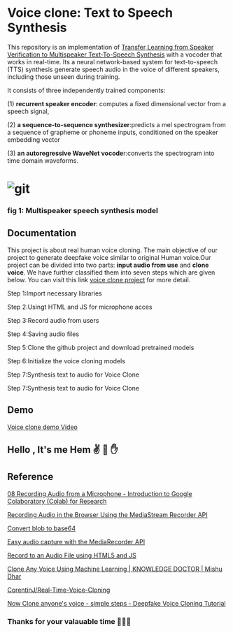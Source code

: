 # Voice clone: Text to Speech Synthesis

This repository is an implementation of   [Transfer Learning from Speaker Verification to Multispeaker Text-To-Speech Synthesis](https://arxiv.org/abs/1806.04558) with a vocoder that works in real-time. Its a neural network-based system for text-to-speech (TTS) synthesis generate speech audio in the voice of different speakers, including those unseen during training.

It consists of three independently trained components:

(1) **recurrent speaker encoder**: computes a fixed dimensional vector from a speech signal,

(2) **a sequence-to-sequence synthesizer**:predicts a mel spectrogram from a sequence of grapheme or phoneme inputs, conditioned on the speaker embedding vector

(3) **an autoregressive WaveNet vocode**r:converts the spectrogram into time domain waveforms.
# ![git](https://user-images.githubusercontent.com/91752852/138429931-2d4ba99c-a322-4acb-9785-cfbb27642911.jpg)

### fig 1: Multispeaker speech synthesis model 



## Documentation

This project is about real human voice cloning. The main objective of our project to generate deepfake voice similar to original Human voice.Our project can be divided into two parts: **input audio from use** and **clone voice**. We have further classified them into seven steps which are given below. You can visit this link 
[voice clone project](https://github.com/Hem7513/Voice-Clone-Text-to-speech-Synthesis/blob/master/Text_to_speech_synthesis.ipynb) for more detail.

Step 1:Import necessary libraries

Step 2:Usingt HTML and JS for microphone acces

Step 3:Record audio from users

Step 4:Saving audio files

Step 5:Clone the github project and download pretrained models

Step 6:Initialize the voice cloning models

Step 7:Synthesis text to audio for Voice Clone

Step 7:Synthesis text to audio for Voice Clone



## Demo
[Voice clone demo Video](https://github.com/Hem7513/Voice-Clone-Text-to-speech-Synthesis/blob/master/voice%20clone%20demo.mp4)


## Hello , It's me Hem ✌️ 👋 ✋


## Reference


[08 Recording Audio from a Microphone - Introduction to Google Colaboratory (Colab) for Research](https://www.youtube.com/watch?v=4DGkgUffWxs)

[Recording Audio in the Browser Using the MediaStream Recorder API](https:/blog.addpipe.com/recording-audio-in-the-browser-using-pure-html5-and-minimal-javascript/)

[Convert blob to base64](https://stackoverflow.com/questions/18650168/convert-blob-to-base64/18650249#18650249)

[Easy audio capture with the MediaRecorder API](https://hacks.mozilla.org/2014/06/easy-audio-capture-with-the-mediarecorder-api/)

[Record to an Audio File using HTML5 and JS](https://air.ghost.io/recording-to-an-audio-file-using-html5-and-js/)

[Clone Any Voice Using Machine Learning | KNOWLEDGE DOCTOR | Mishu Dhar](https://www.youtube.com/watch?v=2NdhKkxjf2M)

[CorentinJ/Real-Time-Voice-Cloning](https://github.com/CorentinJ/Real-Time-Voice-Cloning)

[Now Clone anyone's voice - simple steps - Deepfake Voice Cloning Tutorial](https://www.youtube.com/watch?v=I-tpsOSy5l4)



### Thanks for your valauable time 🙏🙏🙏





